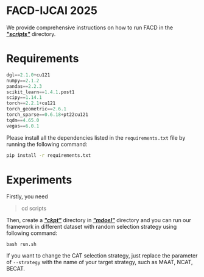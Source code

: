 # FACD</u>-IJCAI 2025

We provide comprehensive instructions on how to run FACD in the ***<u>"scripts"</u>*** directory. 

# Requirements	

```python
dgl==2.1.0+cu121
numpy==2.1.2
pandas==2.2.3
scikit_learn==1.4.1.post1
scipy==1.14.1
torch==2.2.1+cu121
torch_geometric==2.6.1
torch_sparse==0.6.18+pt22cu121
tqdm==4.65.0
vegas==6.0.1
```
Please install all the dependencies listed in the `requirements.txt` file by running the following command:

```bash
pip install -r requirements.txt
```

# Experiments

Firstly, you need

> cd scripts

Then, create a ***<u>"ckpt"</u>*** directory in ***<u>"mdoel"</u>*** directory and you can run our framework in different dataset with random selection strategy using following command:

```shell
bash run.sh
```

If you want to change the CAT selection strategy, just replace the parameter of `--strategy` with the name of your target strategy, such as MAAT, NCAT, BECAT.
